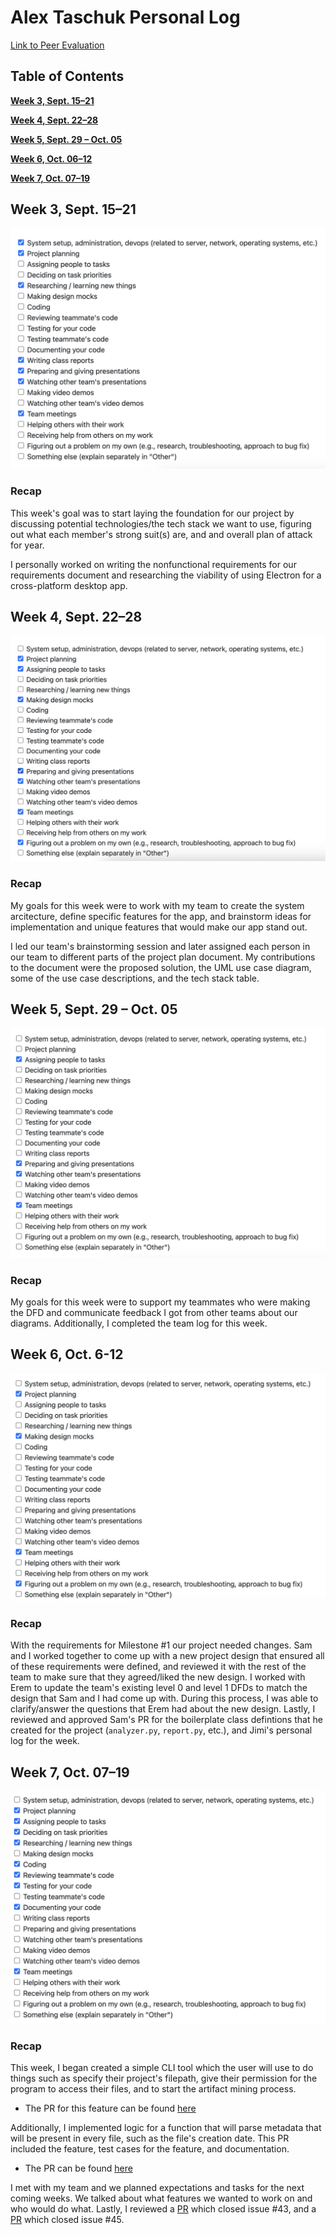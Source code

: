 # Alex Taschuk Personal Log

[Link to Peer Evaluation](https://prod.teamableanalytics.ok.ubc.ca/courses/174477/peer_evaluations/student/)

## Table of Contents

**[Week 3, Sept. 15–21](#week-3-sept-1521)**

**[Week 4, Sept. 22–28](#week-4-sept-2228)**

**[Week 5, Sept. 29 – Oct. 05](#week-5-sept-29--oct-05)**

**[Week 6, Oct. 06–12](#week-6-oct-6-12)**

**[Week 7, Oct. 07–19](#week-7-oct-0719)**

## Week 3, Sept. 15–21

![Peer eval](./log_images/personal_log_imgs/alex/week3.png)

### Recap
This week's goal was to start laying the foundation for our project by discussing potential technologies/the tech stack we want to use, figuring out what each member's strong suit(s) are, and and overall plan of attack for year.

I personally worked on writing the nonfunctional requirements for our requirements document and researching the viability of using Electron for a cross-platform desktop app.

## Week 4, Sept. 22–28

![Peer Eval](./log_images/personal_log_imgs/alex/week4.png)

### Recap
My goals for this week were to work with my team to create the system arcitecture, define specific features for the app, and brainstorm ideas for implementation and unique features that would make our app stand out.

I led our team's brainstorming session and later assigned each person in our team to different parts of the project plan document. My contributions to the document were the proposed solution, the UML use case diagram, some of the use case descriptions, and the tech stack table.

## Week 5, Sept. 29 – Oct. 05

![Peer Eval](./log_images/personal_log_imgs/alex/week5.png)

### Recap
My goals for this week were to support my teammates who were making the DFD and communicate feedback I got from other teams about our diagrams. Additionally, I completed the team log for this week.

## Week 6, Oct. 6-12

![Peer Eval](./log_images/personal_log_imgs/alex/week6.png)

### Recap

With the requirements for Milestone #1 our project needed changes. Sam and I worked together to come up with a new project design that ensured all of these requirements were defined, and reviewed it with the rest of the team to make sure that they agreed/liked the new design. I worked with Erem to update the team's existing level 0 and level 1 DFDs to match the design that Sam and I had come up with. During this process, I was able to clarify/answer the questions that Erem had about the new design. Lastly, I reviewed and approved Sam's PR for the boilerplate class defintions that he created for the project (`analyzer.py`, `report.py`, etc.), and Jimi's personal log for the week.

## Week 7, Oct. 07–19

![Peer Eval](/logs/log_images/personal_log_imgs/alex/week7.png)

### Recap

This week, I began created a simple CLI tool which the user will use to do things such as specify their project's filepath, give their permission for the program to access their files, and to start the artifact mining process.
- The PR for this feature can be found [here](https://github.com/COSC-499-W2025/capstone-project-team-18/pull/37)

Additionally, I implemented logic for a function that will parse metadata that will be present in every file, such as the file's creation date. This PR included the feature, test cases for the feature, and documentation.
- The PR can be found [here](https://github.com/COSC-499-W2025/capstone-project-team-18/pull/47)

I met with my team and we planned expectations and tasks for the next coming weeks. We talked about what features we wanted to work on and who would do what. Lastly, I reviewed a [PR](https://github.com/COSC-499-W2025/capstone-project-team-18/pull/44) which closed issue #43, and a [PR](https://github.com/COSC-499-W2025/capstone-project-team-18/pull/46) which closed issue #45.